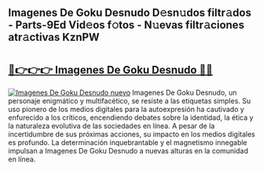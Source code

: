 ## Imagenes De Goku Desnudo D𝚎sn𝚞dos filtr𝚊dos - Parts-9Ed Vid𝚎os f𝚘tos - N𝚞evas filtr𝚊ciones atr𝚊ctivas KznPW

# <h2><a href="http://mb6237.tromn.icu/?c=Imagenes+De+Goku+Desnudo">🔗👉👉👉 Imagenes De Goku Desnudo 🔗🔗</a></h2>

[![Imagenes De Goku Desnudo nuevo](https://i.imgur.com/pEAQMta.gif)](http://mb6237.tromn.icu/?c=Imagenes+De+Goku+Desnudo)
Imagenes De Goku Desnudo, un personaje enigmático y multifacético, se resiste a las etiquetas simples. Su uso pionero de los medios digitales para la autoexpresión ha cautivado y enfurecido a los críticos, encendiendo debates sobre la identidad, la ética y la naturaleza evolutiva de las sociedades en línea. A pesar de la incertidumbre de sus próximas acciones, su impacto en los medios digitales es profundo. La determinación inquebrantable y el magnetismo innegable impulsan a Imagenes De Goku Desnudo a nuevas alturas en la comunidad en línea.
